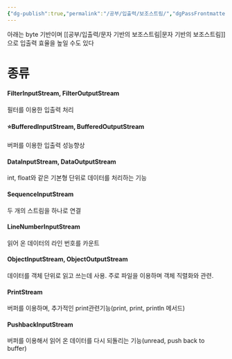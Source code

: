 ```yaml
---
{"dg-publish":true,"permalink":"/공부/입출력/보조스트림/","dgPassFrontmatter":true}
---
```



아래는  byte 기반이며
[[공부/입출력/문자 기반의 보조스트림\|문자 기반의 보조스트림]] 으로 입출력 효율을 높일 수도 있다
# 종류

#### FilterInputStream, FilterOutputStream
필터를 이용한 입출력 처리

#### ⭐BufferedInputStream, BufferedOutputStream
버퍼를 이용한 입출력 성능향상

#### DataInputStream, DataOutputStream
int, float와 같은 기본형 단위로 데이터를 처리하는 기능

#### SequenceInputStream
두 개의 스트림을 하나로 연결

#### LineNumberInputStream
읽어 온 데이터의 라인 번호를 카운트

#### ObjectInputStream, ObjectOutputStream
데이터를 객체 단위로 읽고 쓰는데 사용. 주로 파일을 이용하며 객체 직렬화와 관련.

#### PrintStream
버퍼를 이용하며, 추가적인 print관련기능(print, print, println 메서드)

#### PushbackInputStream
버퍼를 이용해서 읽어 온 데이터를 다시 되돌리는 기능(unread, push back to buffer)